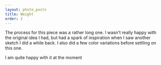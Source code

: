 ```yaml
---
layout: photo_posts
title: Weight
order: 2
---
```


The process for this piece was a rather long one. I wasn't really happy with the original idea I had,
but had a spark of inspiration when I saw another sketch I did a while back. I also did a few color variations
before settling on this one.

I am quite happy with it at the moment